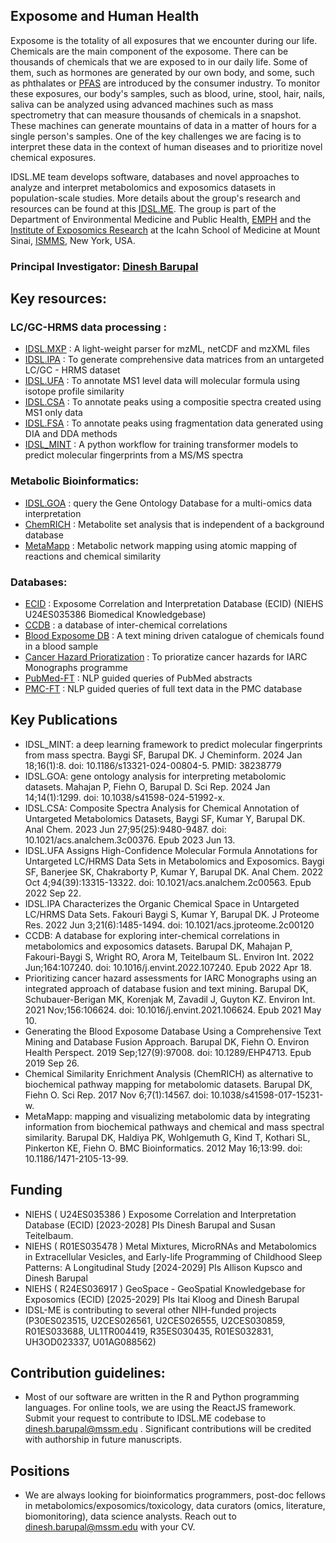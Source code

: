 ## Exposome and Human Health
Exposome is the totality of all exposures that we encounter during our life. Chemicals are the main component of the exposome. There can be thousands of chemicals that we are exposed to in our daily life. Some of them, such as hormones are generated by our own body, and some, such as phthalates or [PFAS](https://www.epa.gov/pfas) are introduced by the consumer industry. To monitor these exposures, our body's samples, such as blood, urine, stool, hair, nails, saliva can be analyzed using advanced machines such as mass spectrometry that can measure thousands of chemicals in a snapshot. These machines can generate mountains of data in a matter of hours for a single person's samples. One of the key challenges we are facing is to interpret these data in the context of human diseases and to prioritize novel chemical exposures.

IDSL.ME team develops software, databases and novel approaches to analyze and interpret metabolomics and exposomics datasets in population-scale studies.
More details about the group's research and resources can be found at this [IDSL.ME](https://www.idsl.me/). The group is part of the Department of Environmental Medicine and Public Health, [EMPH](https://icahn.mssm.edu/about/departments/environmental-public-health) and the [Institute of Exposomics Research](https://mountsinaiexposomics.org/) at the Icahn School of Medicine at Mount Sinai, [ISMMS](https://icahn.mssm.edu/), New York, USA. 

### Principal Investigator: [Dinesh Barupal](https://profiles.mountsinai.org/dinesh-barupal)

## Key resources: 

### LC/GC-HRMS data processing : 
* [IDSL.MXP](https://github.com/idslme/IDSL.MXP) : A light-weight parser for mzML, netCDF and mzXML files
* [IDSL.IPA](https://github.com/idslme/IDSL.IPA) : To generate comprehensive data matrices from an untargeted LC/GC - HRMS dataset
* [IDSL.UFA](https://github.com/idslme/IDSL.UFA) : To annotate MS1 level data will molecular formula using isotope profile similarity
* [IDSL.CSA](https://github.com/idslme/IDSL.CSA) : To annotate peaks using a compositie spectra created using MS1 only data
* [IDSL.FSA](https://github.com/idslme/IDSL.FSA) : To annotate peaks using fragmentation data generated using DIA and DDA methods
* [IDSL_MINT](https://github.com/idslme/IDSL_MINT) : A python workflow for training transformer models to predict molecular fingerprints from a MS/MS spectra

### Metabolic Bioinformatics: 
* [IDSL.GOA](https://goa.idsl.site/) : query the Gene Ontology Database for a multi-omics data interpretation
* [ChemRICH](https://github.com/idslme/ChemRICH) : Metabolite set analysis that is independent of a background database
* [MetaMapp](https://github.com/barupal/MetaMapp) : Metabolic network mapping using atomic mapping of reactions and chemical similarity

### Databases:
* [ECID](https://ecidbase.org/) : Exposome Correlation and Interpretation Database (ECID) (NIEHS U24ES035386 Biomedical Knowledgebase)
* [CCDB](https://ccdb.idsl.me/) : a database of inter-chemical correlations
* [Blood Exposome DB](https://bloodexposome.org/) : A text mining driven catalogue of chemicals found in a blood sample
* [Cancer Hazard Prioratization](https://cancer.idsl.me/) : To prioratize cancer hazards for IARC Monographs programme
* [PubMed-FT](https://pubmed.idsl.site/) : NLP guided queries of PubMed abstracts
* [PMC-FT](https://pmc.idsl.me/) : NLP guided queries of full text data in the PMC database

## Key Publications

* IDSL_MINT: a deep learning framework to predict molecular fingerprints from mass spectra. Baygi SF, Barupal DK. J Cheminform. 2024 Jan 18;16(1):8. doi: 10.1186/s13321-024-00804-5. PMID: 38238779
* IDSL.GOA: gene ontology analysis for interpreting metabolomic datasets. Mahajan P, Fiehn O, Barupal D. Sci Rep. 2024 Jan 14;14(1):1299. doi: 10.1038/s41598-024-51992-x.
* IDSL.CSA: Composite Spectra Analysis for Chemical Annotation of Untargeted Metabolomics Datasets, Baygi SF, Kumar Y, Barupal DK. Anal Chem. 2023 Jun 27;95(25):9480-9487. doi: 10.1021/acs.analchem.3c00376. Epub 2023 Jun 13.
* IDSL.UFA Assigns High-Confidence Molecular Formula Annotations for Untargeted LC/HRMS Data Sets in Metabolomics and Exposomics. Baygi SF, Banerjee SK, Chakraborty P, Kumar Y, Barupal DK. Anal Chem. 2022 Oct 4;94(39):13315-13322. doi: 10.1021/acs.analchem.2c00563. Epub 2022 Sep 22.
* IDSL.IPA Characterizes the Organic Chemical Space in Untargeted LC/HRMS Data Sets. Fakouri Baygi S, Kumar Y, Barupal DK. J Proteome Res. 2022 Jun 3;21(6):1485-1494. doi: 10.1021/acs.jproteome.2c00120
* CCDB: A database for exploring inter-chemical correlations in metabolomics and exposomics datasets. Barupal DK, Mahajan P, Fakouri-Baygi S, Wright RO, Arora M, Teitelbaum SL. Environ Int. 2022 Jun;164:107240. doi: 10.1016/j.envint.2022.107240. Epub 2022 Apr 18.
* Prioritizing cancer hazard assessments for IARC Monographs using an integrated approach of database fusion and text mining. Barupal DK, Schubauer-Berigan MK, Korenjak M, Zavadil J, Guyton KZ. Environ Int. 2021 Nov;156:106624. doi: 10.1016/j.envint.2021.106624. Epub 2021 May 10.
* Generating the Blood Exposome Database Using a Comprehensive Text Mining and Database Fusion Approach. Barupal DK, Fiehn O. Environ Health Perspect. 2019 Sep;127(9):97008. doi: 10.1289/EHP4713. Epub 2019 Sep 26.
* Chemical Similarity Enrichment Analysis (ChemRICH) as alternative to biochemical pathway mapping for metabolomic datasets. Barupal DK, Fiehn O. Sci Rep. 2017 Nov 6;7(1):14567. doi: 10.1038/s41598-017-15231-w.
* MetaMapp: mapping and visualizing metabolomic data by integrating information from biochemical pathways and chemical and mass spectral similarity. Barupal DK, Haldiya PK, Wohlgemuth G, Kind T, Kothari SL, Pinkerton KE, Fiehn O.  BMC Bioinformatics. 2012 May 16;13:99. doi: 10.1186/1471-2105-13-99.

## Funding
* NIEHS ( U24ES035386 ) Exposome Correlation and Interpretation Database (ECID) [2023-2028] PIs Dinesh Barupal and Susan Teitelbaum.
* NIEHS ( R01ES035478 ) Metal Mixtures, MicroRNAs and Metabolomics in Extracellular Vesicles, and Early-life Programming of Childhood Sleep Patterns: A Longitudinal Study [2024-2029] PIs Allison Kupsco and Dinesh Barupal
* NIEHS ( R24ES036917 ) GeoSpace - GeoSpatial Knowledgebase for Exposomics (ECID) [2025-2029] PIs Itai Kloog and Dinesh Barupal
* IDSL-ME is contributing to several other NIH-funded projects (P30ES023515, U2CES026561, U2CES026555, U2CES030859, R01ES033688, UL1TR004419, R35ES030435, R01ES032831, UH3OD023337, U01AG088562)

## Contribution guidelines:
* Most of our software are written in the R and Python programming languages. For online tools, we are using the ReactJS framework. Submit your request to contribute to IDSL.ME codebase to dinesh.barupal@mssm.edu . Significant contributions will be credited with authorship in future manuscripts.

## Positions
* We are always looking for bioinformatics programmers, post-doc fellows in metabolomics/exposomics/toxicology, data curators (omics, literature, biomonitoring), data science analysts. Reach out to dinesh.barupal@mssm.edu with your CV. 




